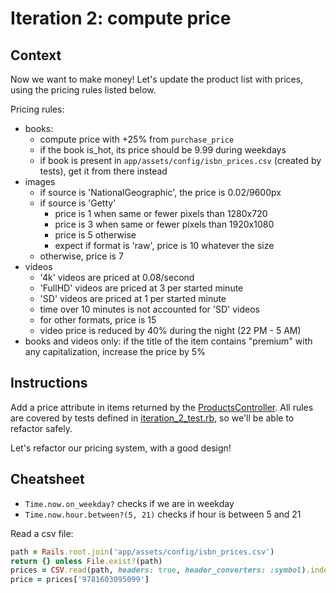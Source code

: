 # Iteration 2: compute price

## Context

Now we want to make money!
Let's update the product list with prices, using the pricing rules listed below.

Pricing rules:

- books:
  - compute price with +25% from `purchase_price`
  - if the book is_hot, its price should be 9.99 during weekdays
  - if book is present in `app/assets/config/isbn_prices.csv` (created by tests), get it from there instead
- images
  - if source is 'NationalGeographic', the price is 0.02/9600px
  - if source is 'Getty'
    - price is 1 when same or fewer pixels than 1280x720
    - price is 3 when same or fewer pixels than 1920x1080
    - price is 5 otherwise
    - expect if format is 'raw', price is 10 whatever the size
  - otherwise, price is 7
- videos
  - '4k' videos are priced at 0.08/second
  - 'FullHD' videos are priced at 3 per started minute
  - 'SD' videos are priced at 1 per started minute
  - time over 10 minutes is not accounted for 'SD' videos
  - for other formats, price is 15
  - video price is reduced by 40% during the night (22 PM - 5 AM)
- books and videos only: if the title of the item contains "premium" with any capitalization, increase the price by 5%

## Instructions

Add a price attribute in items returned by the [ProductsController](../app/controllers/products_controller.rb).
All rules are covered by tests defined in [iteration_2_test.rb](../test/controllers/iteration_2_test.rb), so we'll be able to refactor safely.

Let's refactor our pricing system, with a good design!

## Cheatsheet

- `Time.now.on_weekday?` checks if we are in weekday
- `Time.now.hour.between?(5, 21)` checks if hour is between 5 and 21

Read a csv file:

```ruby
path = Rails.root.join('app/assets/config/isbn_prices.csv')
return {} unless File.exist?(path)
prices = CSV.read(path, headers: true, header_converters: :symbol).index_by { |entry| entry[:isbn] }
price = prices['9781603095099']
```
